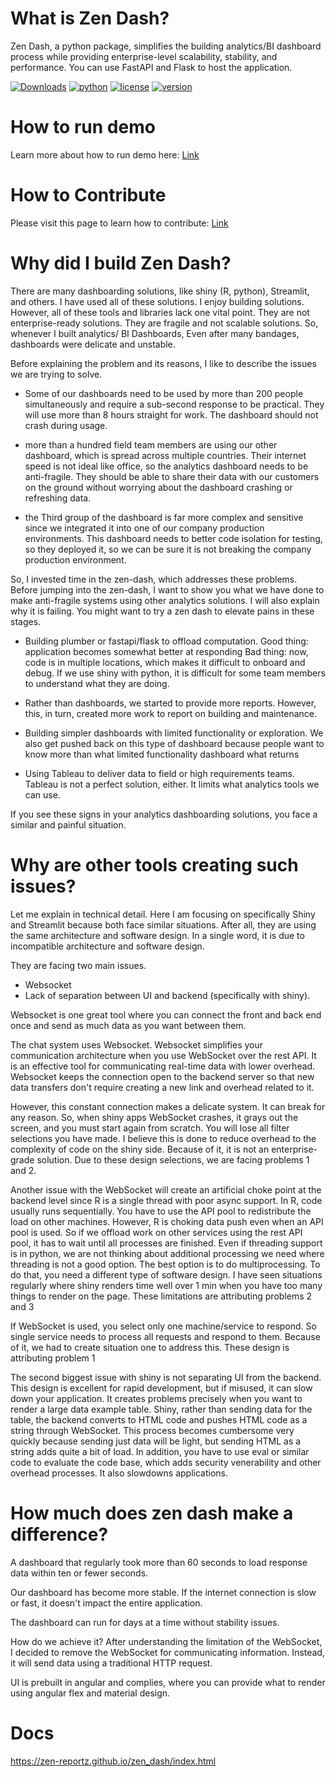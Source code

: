 # What is Zen Dash?
Zen Dash, a python package, simplifies the building analytics/BI dashboard process while providing enterprise-level scalability, stability, and performance. You can use FastAPI and Flask to host the application. 


[![Downloads](https://static.pepy.tech/badge/zen-dash)](https://pepy.tech/project/zen-dash)
[![python](https://img.shields.io/pypi/pyversions/zen-dash.svg?color=green)](https://img.shields.io/pypi/pyversions/zen-dash.svg?color=green)
[![license](https://img.shields.io/github/license/Zen-Reportz/zen_dash?color=green)](https://img.shields.io/github/license/Zen-Reportz/zen_dash?color=green)
[![version](https://img.shields.io/pypi/v/zen-dash?color=green&label=pypi%20package)](https://img.shields.io/pypi/v/zen-dash?color=green&label=pypi%20package)

# How to run demo
Learn more about how to run demo here: [Link](https://github.com/Zen-Reportz/zen_dash/wiki/How-can-I-run-demo-%3F)

# How to Contribute
Please visit this page to learn how to contribute: [Link](https://github.com/Zen-Reportz/zen_dash/blob/main/how_to_contribute.md)

# Why did I build Zen Dash?

There are many dashboarding solutions, like shiny (R, python), Streamlit, and others. I have used all of these solutions. I enjoy building solutions. However, all of these tools and libraries lack one vital point. They are not enterprise-ready solutions. They are fragile and not scalable solutions. So, whenever I built analytics/ BI Dashboards, Even after many bandages, dashboards were delicate and unstable. 

Before explaining the problem and its reasons, I like to describe the issues we are trying to solve. 

* Some of our dashboards need to be used by more than 200 people simultaneously and require a sub-second response to be practical. They will use more than 8 hours straight for work. The dashboard should not crash during usage.

* more than a hundred field team members are using our other dashboard, which is spread across multiple countries. Their internet speed is not ideal like office, so the analytics dashboard needs to be anti-fragile. They should be able to share their data with our customers on the ground without worrying about the dashboard crashing or refreshing data. 

* the Third group of the dashboard is far more complex and sensitive since we integrated it into one of our company production environments. This dashboard needs to better code isolation for testing, so they deployed it, so we can be sure it is not breaking the company production environment. 

So, I invested time in the zen-dash, which addresses these problems. Before jumping into the zen-dash, I want to show you what we have done to make anti-fragile systems using other analytics solutions. I will also explain why it is failing. You might want to try a zen dash to elevate pains in these stages. 


* Building plumber or fastapi/flask to offload computation. 
Good thing: application becomes somewhat better at responding
Bad thing: now, code is in multiple locations, which makes it difficult to onboard and debug. If we use shiny with python, it is difficult for some team members to understand what they are doing.

* Rather than dashboards, we started to provide more reports. However, this, in turn, created more work to report on building and maintenance.

* Building simpler dashboards with limited functionality or exploration. We also get pushed back on this type of dashboard because people want to know more than what limited functionality dashboard what returns

* Using Tableau to deliver data to field or high requirements teams. Tableau is not a perfect solution, either. It limits what analytics tools we can use.


If you see these signs in your analytics dashboarding solutions, you face a similar and painful situation.


# Why are other tools creating such issues?

Let me explain in technical detail. Here I am focusing on specifically Shiny and Streamlit because both face similar situations. After all, they are using the same architecture and software design. In a single word, it is due to incompatible architecture and software design. 

They are facing two main issues.

* Websocket
* Lack of separation between UI and backend (specifically with shiny).


Websocket is one great tool where you can connect the front and back end once and send as much data as you want between them. 

The chat system uses Websocket. Websocket simplifies your communication architecture when you use WebSocket over the rest API. It is an effective tool for communicating real-time data with lower overhead. Websocket keeps the connection open to the backend server so that new data transfers don't require creating a new link and overhead related to it. 

However, this constant connection makes a delicate system. It can break for any reason. So, when shiny apps WebSocket crashes, it grays out the screen, and you must start again from scratch. You will lose all filter selections you have made. I believe this is done to reduce overhead to the complexity of code on the shiny side. Because of it, it is not an enterprise-grade solution. Due to these design selections, we are facing problems 1 and 2.

Another issue with the WebSocket will create an artificial choke point at the backend level since R is a single thread with poor async support. In R, code usually runs sequentially. You have to use the API pool to redistribute the load on other machines. However, R is choking data push even when an API pool is used. So if we offload work on other services using the rest API pool, it has to wait until all processes are finished. Even if threading support is in python, we are not thinking about additional processing we need where threading is not a good option. The best option is to do multiprocessing. To do that, you need a different type of software design. I have seen situations regularly where shiny renders time well over 1 min when you have too many things to render on the page. These limitations are attributing problems 2 and 3

If WebSocket is used, you select only one machine/service to respond. So single service needs to process all requests and respond to them. Because of it, we had to create situation one to address this. These design is attributing problem 1

The second biggest issue with shiny is not separating UI from the backend. This design is excellent for rapid development, but if misused, it can slow down your application. It creates problems precisely when you want to render a large data example table. Shiny, rather than sending data for the table, the backend converts to HTML code and pushes HTML code as a string through WebSocket. This process becomes cumbersome very quickly because sending just data will be light, but sending HTML as a string adds quite a bit of load. In addition, you have to use eval or similar code to evaluate the code base, which adds security venerability and other overhead processes. It also slowdowns applications.


# How much does zen dash make a difference?
A dashboard that regularly took more than 60 seconds to load response data within ten or fewer seconds. 

Our dashboard has become more stable. If the internet connection is slow or fast, it doesn't impact the entire application.

The dashboard can run for days at a time without stability issues.

How do we achieve it? After understanding the limitation of the WebSocket, I decided to remove the WebSocket for communicating information. Instead, it will send data using a traditional HTTP request. 

UI is prebuilt in angular and complies, where you can provide what to render using angular flex and material design. 

# Docs
https://zen-reportz.github.io/zen_dash/index.html
